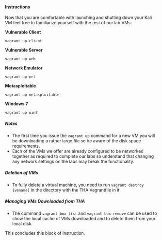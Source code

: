 #### Instructions
Now that you are comfortable with launching and shutting down your Kali VM feel free to familiarize yourself with the rest of our lab VMs:

**Vulnerable Client**

  ```
  vagrant up client
  ```

**Vulnerable Server**

  ```
  vagrant up web
  ```

**Network Emulator**

  ```
  vagrant up net
  ```

**Metasploitable**

  ```
  vagrant up metasploitable
  ```

**Windows 7**

  ```
  vagrant up win7
  ```

##### Notes
  * The first time you issue the `vagrant up` command for a new VM you will be downloading a rather large file so be aware of the disk space requirements. 
  * Each of the VMs we offer are already configured to be networked together as required to complete our labs so understand that changing any network settings on the labs may break the functionality.

##### Deletion of VMs
  * To fully delete a virtual machine, you need to run `vagrant destroy [vmname]` in the directory with the THA Vagrantfile in it.
  
##### Managing VMs Downloaded from THA
  * The command `vagrant box list` and `vagrant box remove` can be used to show the local cache of VMs downloaded and to delete them from your local disk.

This concludes this block of instruction.
